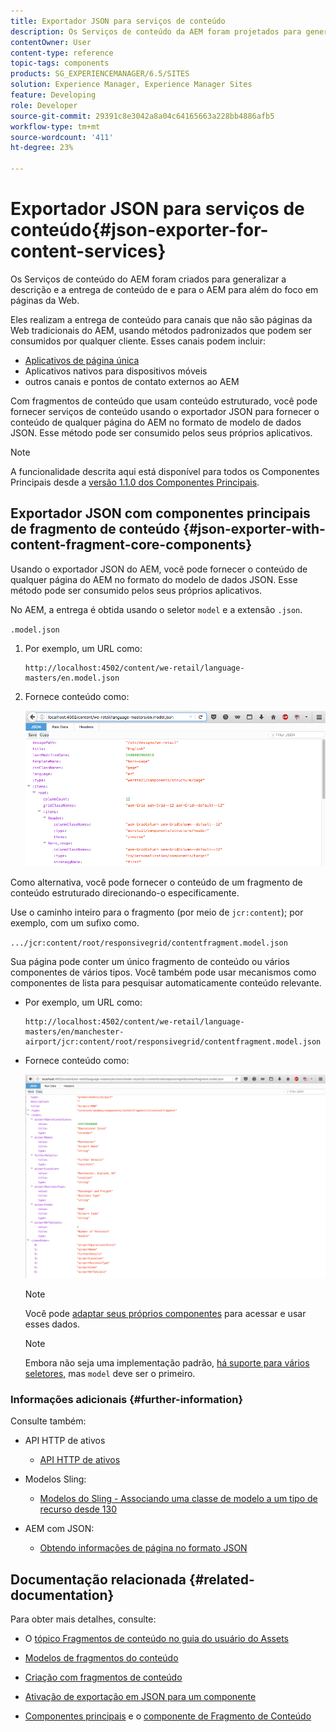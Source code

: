 ```yaml
---
title: Exportador JSON para serviços de conteúdo
description: Os Serviços de conteúdo da AEM foram projetados para generalizar a descrição e a entrega de conteúdo de/para o AEM além do foco em páginas da Web. Eles fornecem a entrega de conteúdo para canais que não são páginas da Web tradicionais do AEM, usando métodos padronizados que podem ser consumidos por qualquer cliente.
contentOwner: User
content-type: reference
topic-tags: components
products: SG_EXPERIENCEMANAGER/6.5/SITES
solution: Experience Manager, Experience Manager Sites
feature: Developing
role: Developer
source-git-commit: 29391c8e3042a8a04c64165663a228bb4886afb5
workflow-type: tm+mt
source-wordcount: '411'
ht-degree: 23%

---
```


# Exportador JSON para serviços de conteúdo{#json-exporter-for-content-services}

Os Serviços de conteúdo do AEM foram criados para generalizar a descrição e a entrega de conteúdo de e para o AEM para além do foco em páginas da Web.

Eles realizam a entrega de conteúdo para canais que não são páginas da Web tradicionais do AEM, usando métodos padronizados que podem ser consumidos por qualquer cliente. Esses canais podem incluir:

* [Aplicativos de página única](spa-walkthrough.md)
* Aplicativos nativos para dispositivos móveis
* outros canais e pontos de contato externos ao AEM

Com fragmentos de conteúdo que usam conteúdo estruturado, você pode fornecer serviços de conteúdo usando o exportador JSON para fornecer o conteúdo de qualquer página do AEM no formato de modelo de dados JSON. Esse método pode ser consumido pelos seus próprios aplicativos.

>[!NOTE]
>
>A funcionalidade descrita aqui está disponível para todos os Componentes Principais desde a [versão 1.1.0 dos Componentes Principais](https://experienceleague.adobe.com/docs/experience-manager-core-components/using/introduction.html?lang=pt-BR).

## Exportador JSON com componentes principais de fragmento de conteúdo {#json-exporter-with-content-fragment-core-components}

Usando o exportador JSON do AEM, você pode fornecer o conteúdo de qualquer página do AEM no formato do modelo de dados JSON. Esse método pode ser consumido pelos seus próprios aplicativos.

No AEM, a entrega é obtida usando o seletor `model` e a extensão `.json`.

`.model.json`

1. Por exemplo, um URL como:

   ```shell
   http://localhost:4502/content/we-retail/language-masters/en.model.json
   ```

1. Fornece conteúdo como:

   ![chlimage_1-192](assets/chlimage_1-192.png)

Como alternativa, você pode fornecer o conteúdo de um fragmento de conteúdo estruturado direcionando-o especificamente.

Use o caminho inteiro para o fragmento (por meio de `jcr:content`); por exemplo, com um sufixo como.

`.../jcr:content/root/responsivegrid/contentfragment.model.json`

Sua página pode conter um único fragmento de conteúdo ou vários componentes de vários tipos. Você também pode usar mecanismos como componentes de lista para pesquisar automaticamente conteúdo relevante.

* Por exemplo, um URL como:

  ```shell
  http://localhost:4502/content/we-retail/language-masters/en/manchester-airport/jcr:content/root/responsivegrid/contentfragment.model.json
  ```

* Fornece conteúdo como:

  ![chlimage_1-193](assets/chlimage_1-193.png)

  >[!NOTE]
  >
  >Você pode [adaptar seus próprios componentes](/help/sites-developing/json-exporter-components.md) para acessar e usar esses dados.

  >[!NOTE]
  >
  >Embora não seja uma implementação padrão, [há suporte para vários seletores,](json-exporter-components.md#multiple-selectors) mas `model` deve ser o primeiro.

### Informações adicionais {#further-information}

Consulte também:

* API HTTP de ativos

   * [API HTTP de ativos](/help/assets/mac-api-assets.md)

* Modelos Sling:

   * [Modelos do Sling - Associando uma classe de modelo a um tipo de recurso desde 130](https://sling.apache.org/documentation/bundles/models.html#associating-a-model-class-with-a-resource-type-since-130)

* AEM com JSON:

   * [Obtendo informações de página no formato JSON](/help/sites-developing/pageinfo.md)

## Documentação relacionada {#related-documentation}

Para obter mais detalhes, consulte:

* O [tópico Fragmentos de conteúdo no guia do usuário do Assets](/help/assets/content-fragments/content-fragments.md)

* [Modelos de fragmentos do conteúdo](/help/assets/content-fragments/content-fragments-models.md)
* [Criação com fragmentos de conteúdo](/help/sites-authoring/content-fragments.md)
* [Ativação de exportação em JSON para um componente](/help/sites-developing/json-exporter-components.md)

* [Componentes principais](https://experienceleague.adobe.com/docs/experience-manager-core-components/using/introduction.html?lang=pt-BR) e o [componente de Fragmento de Conteúdo](https://experienceleague.adobe.com/docs/experience-manager-core-components/using/wcm-components/content-fragment-component.html?lang=pt-BR)

